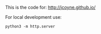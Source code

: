 This is the code for:
http://jcoyne.github.io/


For local development use:
```shell
python3 -m http.server
```
